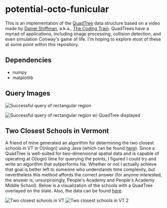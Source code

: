 # potential-octo-funicular

This is an implementation of the [QuadTree](https://en.wikipedia.org/wiki/Quadtree) data structure based on a video made by [Daniel Shiffman](https://shiffman.net/), a.k.a., [The Coding Train](https://thecodingtrain.com/). QuadTrees have a myriad of applications, including image processing, collision detection, and even simulation Conway's game of life. I'm hoping to explore most of these at some point within this repository.

## Dependencies
* numpy
* matplotlib


## Query Images
![Successful query of rectangular region](https://github.com/sdawley1/potential-octo-funicular/blob/main/images/query_success.png?raw=true)

![Successful query of rectangular region w/ QuadTree displayed](https://github.com/sdawley1/potential-octo-funicular/blob/main/images/query_success_outlines.png?raw=true)


## Two Closest Schools in Vermont
A friend of mine generated an algorithm for determining the two closest schools in VT in O(nlogn) using Java (which can be found [here](https://github.com/jamiehax/closest-schools)). Since a QuadTree is well-suited for two-dimensional spatial data and is capable of operating at O(logn) time for querying the points, I figured I could try and write an algorithm that outperforms his. Whether or not I actually achieve that goal is better left to someone who understands time complexity, but nevertheless this method affords the correct answer (for anyone interested, the answer is, unsurprisingly, People's Academy and People's Academy Middle School). Below is a visualization of the schools with a QuadTree overlayed on the state. Also, the data can be found [here](https://geodata.vermont.gov/).

![Two closest schools in VT](https://github.com/sdawley1/potential-octo-funicular/blob/main/images/closest_schools.png?raw=true)
![Two closest schools in VT 2](https://github.com/sdawley1/potential-octo-funicular/blob/main/images/closest_schools_zoom.png?raw=true)

